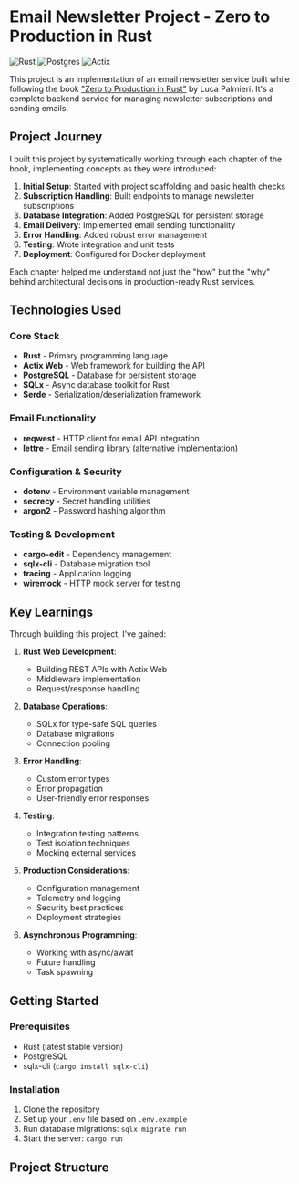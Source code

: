 # Email Newsletter Project - Zero to Production in Rust

![Rust](https://img.shields.io/badge/rust-%23000000.svg?style=for-the-badge&logo=rust&logoColor=white)
![Postgres](https://img.shields.io/badge/postgres-%23316192.svg?style=for-the-badge&logo=postgresql&logoColor=white)
![Actix](https://img.shields.io/badge/actix-%23CC0000.svg?style=for-the-badge)

This project is an implementation of an email newsletter service built while following the book ["Zero to Production in Rust"](https://www.zero2prod.com/) by Luca Palmieri. It's a complete backend service for managing newsletter subscriptions and sending emails.

## Project Journey

I built this project by systematically working through each chapter of the book, implementing concepts as they were introduced:

1. **Initial Setup**: Started with project scaffolding and basic health checks
2. **Subscription Handling**: Built endpoints to manage newsletter subscriptions
3. **Database Integration**: Added PostgreSQL for persistent storage
4. **Email Delivery**: Implemented email sending functionality
5. **Error Handling**: Added robust error management
6. **Testing**: Wrote integration and unit tests
7. **Deployment**: Configured for Docker deployment

Each chapter helped me understand not just the "how" but the "why" behind architectural decisions in production-ready Rust services.

## Technologies Used

### Core Stack
- **Rust** - Primary programming language
- **Actix Web** - Web framework for building the API
- **PostgreSQL** - Database for persistent storage
- **SQLx** - Async database toolkit for Rust
- **Serde** - Serialization/deserialization framework

### Email Functionality
- **reqwest** - HTTP client for email API integration
- **lettre** - Email sending library (alternative implementation)

### Configuration & Security
- **dotenv** - Environment variable management
- **secrecy** - Secret handling utilities
- **argon2** - Password hashing algorithm

### Testing & Development
- **cargo-edit** - Dependency management
- **sqlx-cli** - Database migration tool
- **tracing** - Application logging
- **wiremock** - HTTP mock server for testing

## Key Learnings

Through building this project, I've gained:

1. **Rust Web Development**:
   - Building REST APIs with Actix Web
   - Middleware implementation
   - Request/response handling

2. **Database Operations**:
   - SQLx for type-safe SQL queries
   - Database migrations
   - Connection pooling

3. **Error Handling**:
   - Custom error types
   - Error propagation
   - User-friendly error responses

4. **Testing**:
   - Integration testing patterns
   - Test isolation techniques
   - Mocking external services

5. **Production Considerations**:
   - Configuration management
   - Telemetry and logging
   - Security best practices
   - Deployment strategies

6. **Asynchronous Programming**:
   - Working with async/await
   - Future handling
   - Task spawning

## Getting Started

### Prerequisites
- Rust (latest stable version)
- PostgreSQL
- sqlx-cli (`cargo install sqlx-cli`)

### Installation
1. Clone the repository
2. Set up your `.env` file based on `.env.example`
3. Run database migrations: `sqlx migrate run`
4. Start the server: `cargo run`

## Project Structure
